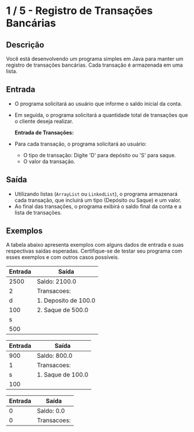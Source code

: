 # 1 / 5 - Registro de Transações Bancárias

## Descrição
Você está desenvolvendo um programa simples em Java para manter um registro de transações bancárias. Cada transação é armazenada em uma lista.

## Entrada
* O programa solicitará ao usuário que informe o saldo inicial da conta.
* Em seguida, o programa solicitará a quantidade total de transações que o cliente deseja realizar.
    
    **Entrada de Transações:**
* Para cada transação, o programa solicitará ao usuário:
    * O tipo de transação: Digite 'D' para depósito ou 'S' para saque.
    * O valor da transação.

## Saída
* Utilizando listas (`ArrayList` ou `LinkedList`), o programa armazenará cada transação, que incluirá um tipo (Depósito ou Saque) e um valor.
* Ao final das transações, o programa exibirá o saldo final da conta e a lista de transações.
 
## Exemplos
A tabela abaixo apresenta exemplos com alguns dados de entrada e suas respectivas saídas esperadas. Certifique-se de testar seu programa com esses exemplos e com outros casos possíveis.

| Entrada | Saída |
| ------- | ----- |
| 2500 | Saldo: 2100.0 |
| 2 | Transacoes: |
| d | 1. Deposito de 100.0 |
| 100 | 2. Saque de 500.0 |
| s | |
| 500 | |

| Entrada | Saída |
| ------- | ----- |
| 900 | Saldo: 800.0 |
| 1 | Transacoes: |
| s | 1. Saque de 100.0 |
| 100 | |

| Entrada | Saída |
| ------- | ----- |
| 0 | Saldo: 0.0 |
| 0 | Transacoes: |